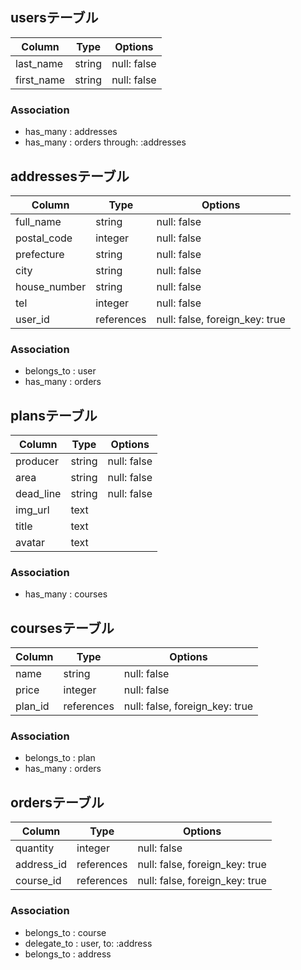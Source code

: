 ## usersテーブル
|Column|Type|Options|
|------|----|-------|
|last_name|string|null: false|
|first_name|string|null: false|

### Association
- has_many : addresses
- has_many : orders through: :addresses

## addressesテーブル

|Column|Type|Options|
|------|----|-------|
|full_name|string|null: false|
|postal_code|integer|null: false|
|prefecture|string|null: false|
|city|string|null: false|
|house_number|string|null: false|
|tel|integer|null: false|
|user_id|references|null: false, foreign_key: true|

### Association
- belongs_to : user
- has_many : orders

## plansテーブル

|Column|Type|Options|
|------|----|-------|
|producer|string|null: false|
|area|string|null: false|
|dead_line|string|null: false|
|img_url|text||
|title|text||
|avatar|text||

### Association
- has_many : courses

## coursesテーブル

|Column|Type|Options|
|------|----|-------|
|name|string|null: false|
|price|integer|null: false|
|plan_id|references|null: false, foreign_key: true|

### Association
- belongs_to : plan
- has_many : orders

## ordersテーブル

|Column|Type|Options|
|------|----|-------|
|quantity|integer|null: false|
|address_id|references|null: false, foreign_key: true|
|course_id|references|null: false, foreign_key: true|

### Association
- belongs_to : course
- delegate_to : user, to: :address
- belongs_to : address
